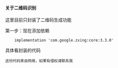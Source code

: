 #### 关于二维码识别
这里目前只封装了二维码生成功能   

第一步：现在添加依赖
```
    implementation 'com.google.zxing:core:3.3.0'
```
具体看封装的代码
```
这份代码来自网络，如果有侵权请联系我
```